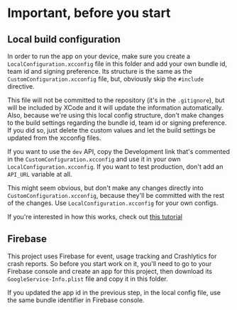 # Important, before you start

## Local build configuration

In order to run the app on your device, make sure you create a `LocalConfiguration.xcconfig` file in this folder and add your own bundle id, team id and signing preference. Its structure is the same as the `CustomConfiguration.xcconfig` file, but, obviously skip the `#include` directive.

This file will not be committed to the repository (it's in the `.gitignore`), but will be included by XCode and it will update the information automatically. Also, because we're using this local config structure, don't make changes to the build settings regarding the bundle id, team id or signing preference. If you did so, just delete the custom values and let the build settings be updated from the xcconfig files.

If you want to use the `dev` API, copy the Development link that's commented in the `CustomConfiguration.xcconfig` and use it in your own `LocalConfiguration.xcconfig`. If you want to test production, don't add an `API_URL` variable at all.

This might seem obvious, but don't make any changes directly into `CustomConfiguration.xcconfig`, because they'll be committed with the rest of the changes. Use `LocalConfiguration.xcconfig` for your own configs.

If you're interested in how this works, check out [this tutorial](https://www.matrixprojects.net/p/xcconfig-for-shared-projects/)

## Firebase

This project uses Firebase for event, usage tracking and Crashlytics for crash reports. So before you start work on it, you'll need to go to your Firebase console and create an app for this project, then download its `GoogleService-Info.plist` file and copy it in this folder. 

If you updated the app id in the previous step, in the local config file, use the same bundle identifier in Firebase console.
